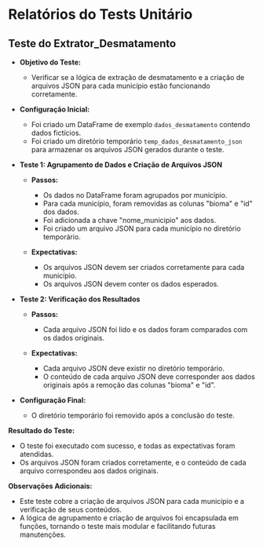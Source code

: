 # Relatórios do Tests Unitário 


## Teste do Extrator_Desmatamento

- **Objetivo do Teste:**
  - Verificar se a lógica de extração de desmatamento e a criação de arquivos JSON para cada município estão funcionando corretamente.

- **Configuração Inicial:**
  - Foi criado um DataFrame de exemplo `dados_desmatamento` contendo dados fictícios.
  - Foi criado um diretório temporário `temp_dados_desmatamento_json` para armazenar os arquivos JSON gerados durante o teste.

- **Teste 1: Agrupamento de Dados e Criação de Arquivos JSON**
  - **Passos:**
    - Os dados no DataFrame foram agrupados por município.
    - Para cada município, foram removidas as colunas "bioma" e "id" dos dados.
    - Foi adicionada a chave "nome_municipio" aos dados.
    - Foi criado um arquivo JSON para cada município no diretório temporário.

  - **Expectativas:**
    - Os arquivos JSON devem ser criados corretamente para cada município.
    - Os arquivos JSON devem conter os dados esperados.

- **Teste 2: Verificação dos Resultados**
  - **Passos:**
    - Cada arquivo JSON foi lido e os dados foram comparados com os dados originais.
  
  - **Expectativas:**
    - Cada arquivo JSON deve existir no diretório temporário.
    - O conteúdo de cada arquivo JSON deve corresponder aos dados originais após a remoção das colunas "bioma" e "id".

- **Configuração Final:**
  - O diretório temporário foi removido após a conclusão do teste.

**Resultado do Teste:**
- O teste foi executado com sucesso, e todas as expectativas foram atendidas.
- Os arquivos JSON foram criados corretamente, e o conteúdo de cada arquivo correspondeu aos dados originais.

**Observações Adicionais:**
- Este teste cobre a criação de arquivos JSON para cada município e a verificação de seus conteúdos.
- A lógica de agrupamento e criação de arquivos foi encapsulada em funções, tornando o teste mais modular e facilitando futuras manutenções.

